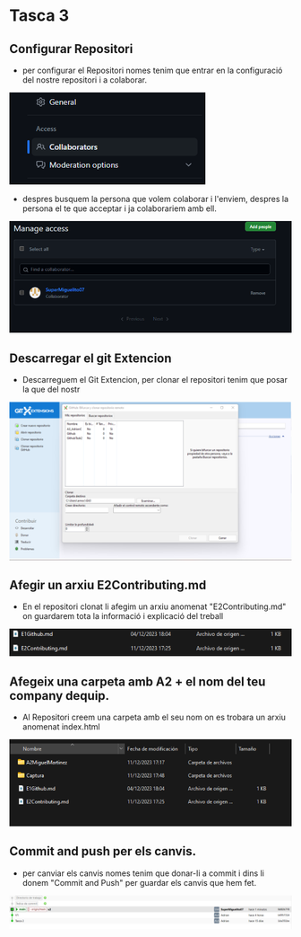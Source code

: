 # Tasca 3

## Configurar Repositori

- per configurar el Repositori nomes tenim que entrar en la configuració del nostre repositori i a colaborar.

![Captura de pantalla](.\Captura\Captura2.png)

- despres busquem la persona que volem colaborar i l'enviem, despres la persona el te que acceptar i ja colaborariem amb ell.

![Captura de pantalla](.\Captura\Captura3.png)

## Descarregar el git Extencion

- Descarreguem el Git Extencion, per clonar el repositori tenim que posar la que del nostr

![Captura de pantalla](.\Captura\Captura4.png)

## Afegir un arxiu E2Contributing.md

- En el repositori clonat li afegim un arxiu anomenat "E2Contributing.md" on guardarem tota la informació i explicació del treball

![Captura de pantalla](.\Captura\Captura6.png)

## Afegeix una carpeta amb A2 + el nom del teu company dequip.

- Al Repositori creem una carpeta amb el seu nom on es trobara un arxiu anomenat index.html

![Captura de pantalla](.\Captura\Captura7.png)

## Commit and push per els canvis.

- per canviar els canvis nomes tenim que donar-li a commit i dins li donem "Commit and Push" per guardar els canvis que hem fet.

![Captura de pantalla](.\Captura\Captura8.png)

